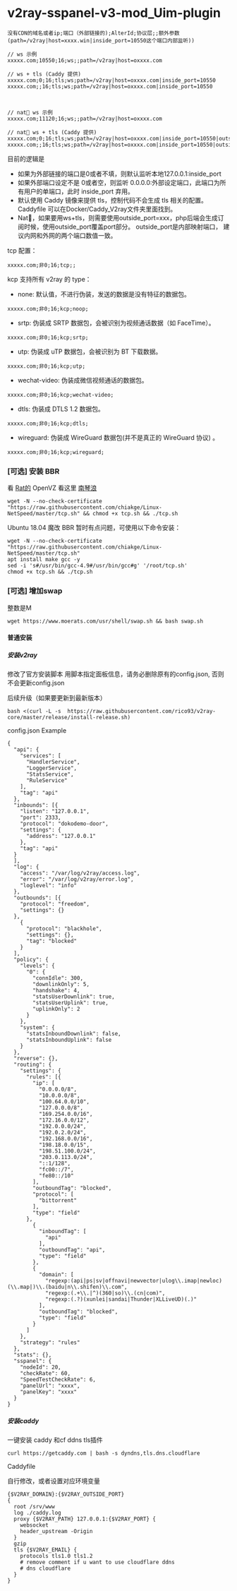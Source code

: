 # v2ray-sspanel-v3-mod_Uim-plugin


~~~
没有CDN的域名或者ip;端口（外部链接的);AlterId;协议层;;额外参数(path=/v2ray|host=xxxx.win|inside_port=10550这个端口内部监听))

// ws 示例
xxxxx.com;10550;16;ws;;path=/v2ray|host=oxxxx.com

// ws + tls (Caddy 提供)
xxxxx.com;0;16;tls;ws;path=/v2ray|host=oxxxx.com|inside_port=10550
xxxxx.com;;16;tls;ws;path=/v2ray|host=oxxxx.com|inside_port=10550



// nat🐔 ws 示例
xxxxx.com;11120;16;ws;;path=/v2ray|host=oxxxx.com

// nat🐔 ws + tls (Caddy 提供)
xxxxx.com;0;16;tls;ws;path=/v2ray|host=oxxxx.com|inside_port=10550|outside_port=11120
xxxxx.com;;16;tls;ws;path=/v2ray|host=oxxxx.com|inside_port=10550|outside_port=11120
~~~

目前的逻辑是

- 如果为外部链接的端口是0或者不填，则默认监听本地127.0.0.1:inside_port
- 如果外部端口设定不是 0或者空，则监听 0.0.0.0:外部设定端口，此端口为所有用户的单端口，此时 inside_port 弃用。
- 默认使用 Caddy 镜像来提供 tls，控制代码不会生成 tls 相关的配置。Caddyfile 可以在Docker/Caddy_V2ray文件夹里面找到。
- Nat🐔，如果要用ws+tls，则需要使用outside_port=xxx，php后端会生成订阅时候，使用outside_port覆盖port部分。 outside_port是内部映射端口，
 建议内网和外网的两个端口数值一致。

tcp 配置：

~~~
xxxxx.com;非0;16;tcp;;
~~~

kcp 支持所有 v2ray 的 type：

- none: 默认值，不进行伪装，发送的数据是没有特征的数据包。

~~~
xxxxx.com;非0;16;kcp;noop;
~~~

- srtp: 伪装成 SRTP 数据包，会被识别为视频通话数据（如 FaceTime）。

~~~
xxxxx.com;非0;16;kcp;srtp;
~~~

- utp: 伪装成 uTP 数据包，会被识别为 BT 下载数据。

~~~
xxxxx.com;非0;16;kcp;utp;
~~~

- wechat-video: 伪装成微信视频通话的数据包。

~~~
xxxxx.com;非0;16;kcp;wechat-video;
~~~

- dtls: 伪装成 DTLS 1.2 数据包。

~~~
xxxxx.com;非0;16;kcp;dtls;
~~~

- wireguard: 伪装成 WireGuard 数据包(并不是真正的 WireGuard 协议) 。

~~~
xxxxx.com;非0;16;kcp;wireguard;
~~~

### [可选] 安装 BBR

看 [Rat的](https://www.moerats.com/archives/387/)
OpenVZ 看这里 [南琴浪](https://github.com/tcp-nanqinlang/wiki/wiki/lkl-haproxy)

~~~
wget -N --no-check-certificate "https://raw.githubusercontent.com/chiakge/Linux-NetSpeed/master/tcp.sh" && chmod +x tcp.sh && ./tcp.sh
~~~

Ubuntu 18.04 魔改 BBR 暂时有点问题，可使用以下命令安装：

~~~
wget -N --no-check-certificate "https://raw.githubusercontent.com/chiakge/Linux-NetSpeed/master/tcp.sh"
apt install make gcc -y
sed -i 's#/usr/bin/gcc-4.9#/usr/bin/gcc#g' '/root/tcp.sh'
chmod +x tcp.sh && ./tcp.sh
~~~
### [可选] 增加swap
整数是M
~~~
wget https://www.moerats.com/usr/shell/swap.sh && bash swap.sh
~~~



#### 普通安装
##### 安装v2ray 
修改了官方安装脚本
用脚本指定面板信息，请务必删除原有的config.json, 否则不会更新config.json

后续升级（如果要更新到最新版本）
~~~
bash <(curl -L -s  https://raw.githubusercontent.com/rico93/v2ray-core/master/release/install-release.sh)
~~~



config.json Example 

~~~
{
  "api": {
    "services": [
      "HandlerService",
      "LoggerService",
      "StatsService",
      "RuleService"
    ],
    "tag": "api"
  },
  "inbounds": [{
    "listen": "127.0.0.1",
    "port": 2333,
    "protocol": "dokodemo-door",
    "settings": {
      "address": "127.0.0.1"
    },
    "tag": "api"
  }
  ],
  "log": {
    "access": "/var/log/v2ray/access.log",
    "error": "/var/log/v2ray/error.log",
    "loglevel": "info"
  },
  "outbounds": [{
    "protocol": "freedom",
    "settings": {}
  },
    {
      "protocol": "blackhole",
      "settings": {},
      "tag": "blocked"
    }
  ],
  "policy": {
    "levels": {
      "0": {
        "connIdle": 300,
        "downlinkOnly": 5,
        "handshake": 4,
        "statsUserDownlink": true,
        "statsUserUplink": true,
        "uplinkOnly": 2
      }
    },
    "system": {
      "statsInboundDownlink": false,
      "statsInboundUplink": false
    }
  },
  "reverse": {},
  "routing": {
    "settings": {
      "rules": [{
        "ip": [
          "0.0.0.0/8",
          "10.0.0.0/8",
          "100.64.0.0/10",
          "127.0.0.0/8",
          "169.254.0.0/16",
          "172.16.0.0/12",
          "192.0.0.0/24",
          "192.0.2.0/24",
          "192.168.0.0/16",
          "198.18.0.0/15",
          "198.51.100.0/24",
          "203.0.113.0/24",
          "::1/128",
          "fc00::/7",
          "fe80::/10"
        ],
        "outboundTag": "blocked",
        "protocol": [
          "bittorrent"
        ],
        "type": "field"
      },
        {
          "inboundTag": [
            "api"
          ],
          "outboundTag": "api",
          "type": "field"
        },
        {
          "domain": [
            "regexp:(api|ps|sv|offnavi|newvector|ulog\\.imap|newloc)(\\.map|)\\.(baidu|n\\.shifen)\\.com",
            "regexp:(.+\\.|^)(360|so)\\.(cn|com)",
            "regexp:(.?)(xunlei|sandai|Thunder|XLLiveUD)(.)"
          ],
          "outboundTag": "blocked",
          "type": "field"
        }
      ]
    },
    "strategy": "rules"
  },
  "stats": {},
  "sspanel": {
    "nodeId": 20,
    "checkRate": 60,
    "SpeedTestCheckRate": 6,
    "panelUrl": "xxxx",
    "panelKey": "xxxx"
  }
}
~~~
##### 安装caddy

一键安装 caddy 和cf ddns tls插件

~~~
curl https://getcaddy.com | bash -s dyndns,tls.dns.cloudflare
~~~

Caddyfile 

自行修改，或者设置对应环境变量

~~~
{$V2RAY_DOMAIN}:{$V2RAY_OUTSIDE_PORT}
{
  root /srv/www
  log ./caddy.log
  proxy {$V2RAY_PATH} 127.0.0.1:{$V2RAY_PORT} {
    websocket
    header_upstream -Origin
  }
  gzip
  tls {$V2RAY_EMAIL} {
    protocols tls1.0 tls1.2
    # remove comment if u want to use cloudflare ddns
    # dns cloudflare
  }
}
~~~
